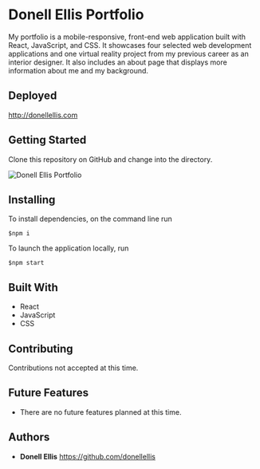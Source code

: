 # Donell Ellis Portfolio

My portfolio is a mobile-responsive, front-end web application built with React, JavaScript, and CSS. It showcases four selected web development applications and one virtual reality project from my previous career as an interior designer. It also includes an about page that displays more information about me and my background. 

## Deployed
http://donellellis.com

## Getting Started

Clone this repository on GitHub and change into the directory.

![Donell Ellis Portfolio](https://i.imgur.com/M1cHlRz.jpg)

## Installing

To install dependencies, on the command line run
```
$npm i
```
To launch the application locally, run
```
$npm start
```

## Built With

* React
* JavaScript
* CSS

## Contributing

Contributions not accepted at this time.

## Future Features

* There are no future features planned at this time.

## Authors

* **Donell Ellis** https://github.com/donellellis
